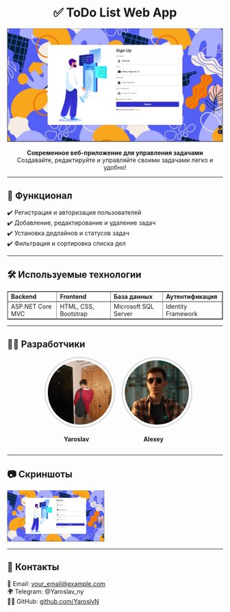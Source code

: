 <h1 align="center">✅ ToDo List Web App</h1>

<p align="center">
  <img src="./images/banner.jpg" alt="ToDo List App">
</p>

<p align="center">
  <b>Современное веб-приложение для управления задачами</b>  
  <br>Создавайте, редактируйте и управляйте своими задачами легко и удобно!
</p>

---

## 🚀 Функционал

✔️ Регистрация и авторизация пользователей  
✔️ Добавление, редактирование и удаление задач  
✔️ Установка дедлайнов и статусов задач  
✔️ Фильтрация и сортировка списка дел  

---

## 🛠️ Используемые технологии
<p align="center">
  <table border="1" cellspacing="0" cellpadding="10" style="border-collapse: collapse; margin: 0 auto;">
    <tr>
      <td><b>Backend</b></td>
      <td><b>Frontend</b></td>
      <td><b>База данных</b></td>
      <td><b>Аутентификация</b></td>
    </tr>
    <tr>
      <td>ASP.NET Core MVC</td>
      <td>HTML, CSS, Bootstrap</td>
      <td>Microsoft SQL Server</td>
      <td>Identity Framework</td>
    </tr>
  </table>
</p>

---

## 👨‍💻 Разработчики

<p align="center">
  <div style="display: flex; justify-content: center; gap: 30px; align-items: center;">
    <div style="text-align: center; width: 150px;">
      <img src="./images/Yaroslav.jpg" width="150" height="150" style="border-radius: 50%; border: 3px solid #ddd; padding: 5px;">
      <p><b>Yaroslav</b></p>
    </div>
    <div style="text-align: center; width: 150px;">
      <img src="./images/Alexey.jpg" width="150" height="150" style="border-radius: 50%; border: 3px solid #ddd; padding: 5px;">
      <p><b>Alexey</b></p>
    </div>
  </div>
</p>

---

## 📷 Скриншоты
<p align="left">
  <img src="./images/banner.jpg" width="45%">
</p>

---

## 🤝 Контакты
  📧 Email: your_email@example.com  
  🌍 Telegram: @Yaroslav_ny  
  👨‍💻 GitHub: [github.com/YaroslvN](https://github.com/YaroslvN)
